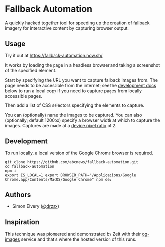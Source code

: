 # Fallback Automation

A quickly hacked together tool for speeding up the creation of fallback imagery for interactive content by capturing browser output.

## Usage

Try it out at https://fallback-automation.now.sh/

It works by loading the page in a headless browser and taking a screenshot of the specified element.

Start by specifying the URL you want to capture fallback images from. The page needs to be accessible from the internet; see the [development docs](#development) below to run a local copy if you need to capture pages from locally accessible pages.

Then add a list of CSS selectors specifying the elements to capture.

You can (optionally) name the images to be captured. You can also (optionally; default 1200px) specify a browser width at which to capture the images. Captures are made at a [device pixel ratio](https://developer.mozilla.org/en-US/docs/Web/API/Window/devicePixelRatio) of 2.

## Development

To run locally, a local version of the Google Chrome browser is required.

```
git clone https://github.com/abcnews/fallback-automation.git
cd fallback-automation
npm i
export IS_LOCAL=1 export BROWSER_PATH="/Applications/Google Chrome.app/Contents/MacOS/Google Chrome" npm dev
```

## Authors

- Simon Elvery ([@drzax](https://github.com/drzax))

## Inspiration

This technique was pioneered and demonstrated by Zeit with their [og-images](https://og-image.now.sh/) service and that's where the hosted version of this runs.
